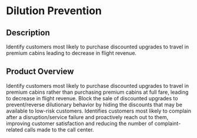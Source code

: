 #  Dilution Prevention

## Description
  Identify customers most likely to purchase discounted upgrades to travel in premium cabins leading to decrease in flight revenue. 

## Product Overview
 Identify customers most likely to purchase discounted upgrades to travel in premium cabins rather than purchasing premium cabins at full fare, leading to decrease in flight revenue. Block the sale of discounted upgrades to prevent/reverse dilutionary behavior by hiding the discounts that may be available to low-risk customers. Identifies customers most likely to complain after a disruption/service failure and proactively reach out to them, improving customer satisfaction and reducing the number of complaint-related calls made to the call center. 
 
